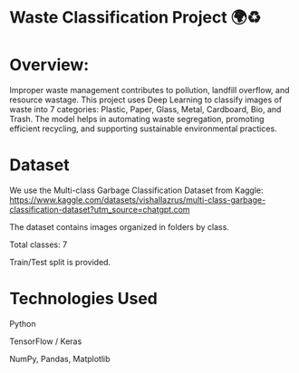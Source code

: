 # Waste Classification Project 🌍♻️

# Overview:

Improper waste management contributes to pollution, landfill overflow, and resource wastage. This project uses Deep Learning to classify images of waste into 7 categories:
Plastic, Paper, Glass, Metal, Cardboard, Bio, and Trash.
The model helps in automating waste segregation, promoting efficient recycling, and supporting sustainable environmental practices.

# Dataset

We use the Multi-class Garbage Classification Dataset from Kaggle:
https://www.kaggle.com/datasets/vishallazrus/multi-class-garbage-classification-dataset?utm_source=chatgpt.com

The dataset contains images organized in folders by class.

Total classes: 7

Train/Test split is provided.

# Technologies Used

Python

TensorFlow / Keras

NumPy, Pandas, Matplotlib
